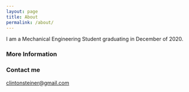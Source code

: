```yaml
---
layout: page
title: About
permalink: /about/
---
```


I am a Mechanical Engineering Student graduating in December of 2020.

### More Information



### Contact me

[clintonsteiner@gmail.com](mailto:clintonsteiner@gmail.com)